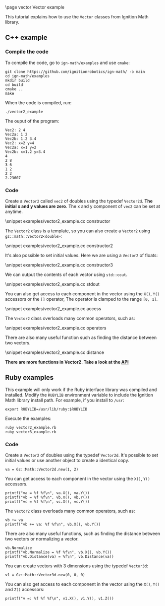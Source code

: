 \page vector Vector example

This tutorial explains how to use the `Vector` classes from Ignition Math library.

## C++ example

### Compile the code

To compile the code, go to `ign-math/examples` and use `cmake`:

```{.sh}
git clone https://github.com/ignitionrobotics/ign-math/ -b main
cd ign-math/examples
mkdir build
cd build
cmake ..
make
```

When the code is compiled, run:

```{.sh}
./vector2_example
```

The ouput of the program:

```{.sh}
Vec2: 2 4
Vec2a: 1 2
Vec2b: 1.2 3.4
Vec2: x=2 y=4
Vec2a: x=1 y=2
Vec2b: x=1.2 y=3.4
4
2 8
3 6
1 2
2 2
2.23607
```

### Code

Create a `Vector2` called `vec2` of doubles using the typedef `Vector2d`. **The initial x and y values are zero**. The x and y component of `vec2` can be set at anytime.

\snippet examples/vector2_example.cc constructor


The `Vector2` class is a template, so you can also create a `Vector2` using `gz::math::Vector2<double>`:

\snippet examples/vector2_example.cc constructor2

It's also possible to set initial values. Here we are using a `Vector2` of floats:

\snippet examples/vector2_example.cc constructor3

We can output the contents of each vector using `std::cout`.

\snippet examples/vector2_example.cc stdout

You can also get access to each component in the vector using the `X()`, `Y()` accessors or the `[]` operator, The operator is clamped to the range `[0, 1]`.

\snippet examples/vector2_example.cc access

The `Vector2` class overloads many common operators, such as:

\snippet examples/vector2_example.cc operators

There are also many useful function such as finding the distance between two vectors.

\snippet examples/vector2_example.cc distance

**There are more functions in Vector2. Take a look at the [API](https://ignitionrobotics.org/libs/math)**

## Ruby examples

This example will only work if the Ruby interface library was compiled and installed. Modify the `RUBYLIB` environment variable to include the Ignition Math library install path. For example, if you install to `/usr`:

```{.sh}
export RUBYLIB=/usr/lib/ruby:$RUBYLIB
```

Execute the examples:

```{.sh}
ruby vector2_example.rb
ruby vector3_example.rb
```

### Code

Create a `Vector2` of doubles using the typedef `Vector2d`. It's possible to set initial values or use another object to create a identical copy.

```{.rb}
va = Gz::Math::Vector2d.new(1, 2)
```

You can get access to each component in the vector using the `X()`, `Y()` accessors.

```{.rb}
printf("va = %f %f\n", va.X(), va.Y())
printf("vb = %f %f\n", vb.X(), vb.Y())
printf("vc = %f %f\n", vc.X(), vc.Y())
```

The `Vector2` class overloads many common operators, such as:

```{.rb}
vb += va
printf("vb += va: %f %f\n", vb.X(), vb.Y())
```

There are also many useful functions, such as finding the distance between two vectors or normalizing a vector.

```{.rb}
vb.Normalize
printf("vb.Normalize = %f %f\n", vb.X(), vb.Y())
printf("vb.Distance(va) = %f\n", vb.Distance(va))
```

You can create vectors with 3 dimensions using the typedef `Vector3d`:

```{.rb}
v1 = Gz::Math::Vector3d.new(0, 0, 0)
```

You can also get access to each component in the vector using the `X()`, `Y()` and `Z()` accessors:

```{.rb}
printf("v =: %f %f %f\n", v1.X(), v1.Y(), v1.Z())
```
